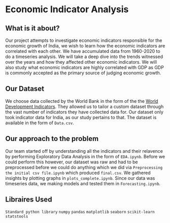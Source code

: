 # Economic Indicator Analysis

## What is it about?

Our project attempts to investigate economic indicators responsible for the economic growth of India, we wish
to learn how the economic indicators are correlated with each
other. We have accumulated data from 1960-2020 to do a timeseries analysis. We will take a deep dive into the trends witnessed
over the years and how they affected other economic indicators.
We will also study what economic indicators are highly correlated
with GDP as GDP is commonly accepted as the primary source
of judging economic growth.

## Our Dataset

We choose data collected by the World Bank in the form of the the [World Development Indicators](https://databank.worldbank.org/source/world-development-indicators).
They allowed us to tailor a custom dataset through the vast number of indicators they have collected data for. Our dataset only took indicator data for India, as our study pertains to that. The dataset is available in the form of `Data.csv`.

## Our approach to the problem

Our team started off by understanding all the indicators and their relavence by performing Exploratory Data Analysis in the form of `EDA.ipynb`. Before we could perform this however, our dataset was raw and had to be preprocessed before we could do anything which we did via `Preprocessing the initial csv file.ipynb` which produced `final.csv`. We gathered insights by plotting graphs in `plots_complete.ipynb`. Since our data was timeseries data, we making models and tested them in `Forecasting.ipynb`.

## Libraires Used
`Standard python library`
`numpy`
`pandas`
`matplotlib`
`seaborn`
`scikit-learn`
`statstools`



